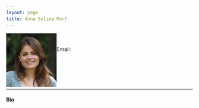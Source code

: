 ```yaml
---
layout: page
title: Anna Selina Morf
---
```


<img align="left" style="display:inline" src="https://raw.githubusercontent.com/aath0/aath0.github.io/master/assets/img/AnnaMorf_Picture.jpg" alt="Picture of Anna" style="padding:25px"/> <br/> <br/>
Email: <br/>
<br/>
<br/>
<br/>
<br/>
<br/>

---
#### Bio

 
